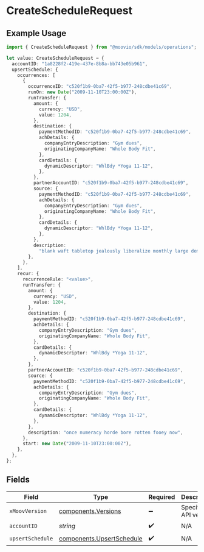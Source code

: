 # CreateScheduleRequest

## Example Usage

```typescript
import { CreateScheduleRequest } from "@moovio/sdk/models/operations";

let value: CreateScheduleRequest = {
  accountID: "1a8228f2-419e-437e-8b8a-bb743e05b961",
  upsertSchedule: {
    occurrences: [
      {
        occurrenceID: "c520f1b9-0ba7-42f5-b977-248cdbe41c69",
        runOn: new Date("2009-11-10T23:00:00Z"),
        runTransfer: {
          amount: {
            currency: "USD",
            value: 1204,
          },
          destination: {
            paymentMethodID: "c520f1b9-0ba7-42f5-b977-248cdbe41c69",
            achDetails: {
              companyEntryDescription: "Gym dues",
              originatingCompanyName: "Whole Body Fit",
            },
            cardDetails: {
              dynamicDescriptor: "WhlBdy *Yoga 11-12",
            },
          },
          partnerAccountID: "c520f1b9-0ba7-42f5-b977-248cdbe41c69",
          source: {
            paymentMethodID: "c520f1b9-0ba7-42f5-b977-248cdbe41c69",
            achDetails: {
              companyEntryDescription: "Gym dues",
              originatingCompanyName: "Whole Body Fit",
            },
            cardDetails: {
              dynamicDescriptor: "WhlBdy *Yoga 11-12",
            },
          },
          description:
            "blank waft tabletop jealously liberalize monthly large democratize",
        },
      },
    ],
    recur: {
      recurrenceRule: "<value>",
      runTransfer: {
        amount: {
          currency: "USD",
          value: 1204,
        },
        destination: {
          paymentMethodID: "c520f1b9-0ba7-42f5-b977-248cdbe41c69",
          achDetails: {
            companyEntryDescription: "Gym dues",
            originatingCompanyName: "Whole Body Fit",
          },
          cardDetails: {
            dynamicDescriptor: "WhlBdy *Yoga 11-12",
          },
        },
        partnerAccountID: "c520f1b9-0ba7-42f5-b977-248cdbe41c69",
        source: {
          paymentMethodID: "c520f1b9-0ba7-42f5-b977-248cdbe41c69",
          achDetails: {
            companyEntryDescription: "Gym dues",
            originatingCompanyName: "Whole Body Fit",
          },
          cardDetails: {
            dynamicDescriptor: "WhlBdy *Yoga 11-12",
          },
        },
        description: "once numeracy horde bore rotten fooey now",
      },
      start: new Date("2009-11-10T23:00:00Z"),
    },
  },
};
```

## Fields

| Field                                                                  | Type                                                                   | Required                                                               | Description                                                            |
| ---------------------------------------------------------------------- | ---------------------------------------------------------------------- | ---------------------------------------------------------------------- | ---------------------------------------------------------------------- |
| `xMoovVersion`                                                         | [components.Versions](../../models/components/versions.md)             | :heavy_minus_sign:                                                     | Specify an API version.                                                |
| `accountID`                                                            | *string*                                                               | :heavy_check_mark:                                                     | N/A                                                                    |
| `upsertSchedule`                                                       | [components.UpsertSchedule](../../models/components/upsertschedule.md) | :heavy_check_mark:                                                     | N/A                                                                    |